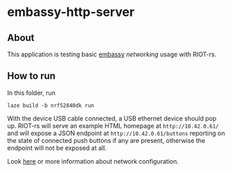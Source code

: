 # embassy-http-server

## About

This application is testing basic
[embassy](https://github.com/embassy-rs/embassy) _networking_ usage with RIOT-rs.

## How to run

In this folder, run

    laze build -b nrf52840dk run

With the device USB cable connected, a USB ethernet device should pop up.
RIOT-rs will serve an example HTML homepage at `http://10.42.0.61/` and will
expose a JSON endpoint at `http://10.42.0.61/buttons` reporting on the state of
connected push buttons if any are present, otherwise the endpoint will not be
exposed at all.

Look [here](../README.md#networking) or more information about network configuration.
